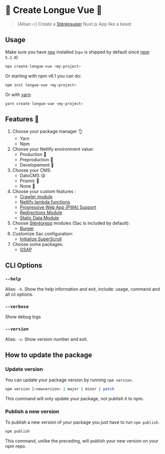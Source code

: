 # 🔭 Create Longue Vue 🔭

> [Alban 🔥] Create a [Stéréosuper](https://www.stereosuper.fr/) Nuxt.js App like a beast

## Usage

Make sure you have [npx](https://www.npmjs.com/package/npx) installed (`npx` is shipped by default since [npm](https://www.npmjs.com/get-npm) `5.2.0`)

```bash
npx create-longue-vue <my-project>
```

Or starting with npm v6.1 you can do:

```bash
npm init longue-vue <my-project>
```

Or with [yarn](https://yarnpkg.com/en/):

```bash
yarn create longue-vue <my-project>
```

## Features 🎉

1. Choose your package manager 👌
    - Yarn
    - Npm
1. Choose your Netlify environment value:
    - Production 🚀
    - Preproduction 💅
    - Developement 🔨
1. Choose your CMS:
    - DatoCMS 😘
    - Prismic 💪
    - None 🤔
1. Choose your custom features :
    - [Crawler module](https://github.com/stereosuper/longue-vue/blob/master/template/docs/nuxt-modules/Crawler.md)
    - [Netlify lambda functions](https://github.com/stereosuper/longue-vue/blob/master/template/docs/netlify/Lambda.md)
    - [Progressive Web App (PWA) Support](https://pwa.nuxtjs.org)
    - [Redirections Module](https://github.com/stereosuper/longue-vue/blob/master/template/docs/nuxt-modules/Redirections.md)
    - [Static Data Module](https://github.com/stereosuper/longue-vue/blob/master/template/docs/nuxt-modules/StaticData.md)
1. Choose [Stéréorepo](https://github.com/stereosuper/stereorepo) modules (Sac is included by default):
    - [Burger](https://github.com/stereosuper/stereorepo/tree/master/packages/burger)
1. Customize Sac configuration:
    - [Initialize SuperScroll](https://github.com/stereosuper/stereorepo/tree/master/packages/sac/src/components/SuperScroll)
1. Choose some packages:
    - [GSAP](https://greensock.com/gsap)

## CLI Options

### `--help`

Alias: `-h`. Show the help information and exit, include: usage, command and all cli options.

### `--verbose`

Show debug logs

### `--version`

Alias: `-v`. Show version number and exit.

## How to update the package

### Update version

You can update your package version by running `npm version`.

```sh
npm version [<newversion> | major | minor | patch
```

This command will only update your package, not publish it to npm.

### Publish a new version

To publish a new version of your package you just have to run `npm publish`.

```sh
npm publish
```

This command, unlike the preceding, will publish your new version on your npm repo.
